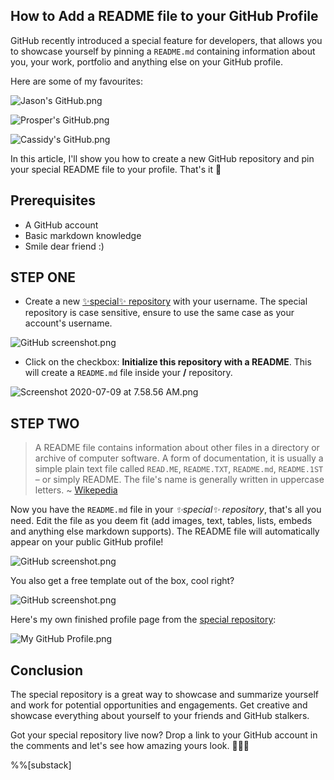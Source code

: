 ## How to Add a README file to your GitHub Profile

GitHub recently introduced a special feature for developers, that allows you to showcase yourself by pinning a `README.md` containing information about you, your work, portfolio and anything else on your GitHub profile.

Here are some of my favourites:

![Jason's GitHub.png](https://cdn.hashnode.com/res/hashnode/image/upload/v1594275726875/mR2D0-XUr.png)

![Prosper's GitHub.png](https://cdn.hashnode.com/res/hashnode/image/upload/v1594284277681/UcyCBJhu7.png)

![Cassidy's GitHub.png](https://cdn.hashnode.com/res/hashnode/image/upload/v1594275804931/gjnaiNY4q.png)

In this article, I'll show you how to create a new GitHub repository and pin your special README file to your profile. That's it 🌚

## Prerequisites

- A GitHub account
- Basic markdown knowledge
- Smile dear friend :)

## STEP ONE

- Create a new [✨special✨ repository](https://github.com/new) with your username. The special repository is case sensitive, ensure to use the same case as your account's username.

![GitHub screenshot.png](https://cdn.hashnode.com/res/hashnode/image/upload/v1594277554831/g90tgFMHm.png)

- Click on the checkbox: **Initialize this repository with a README**. This will create a `README.md` file inside your **<Username>/<Username>** repository.

![Screenshot 2020-07-09 at 7.58.56 AM.png](https://cdn.hashnode.com/res/hashnode/image/upload/v1594277960735/ckdAt2xy0.png)

## STEP TWO

> A README file contains information about other files in a directory or archive of computer software. A form of documentation, it is usually a simple plain text file called `READ.ME`, `README.TXT`, `README.md`, `README.1ST` – or simply README. The file's name is generally written in uppercase letters. ~ [Wikepedia](https://en.wikipedia.org/wiki/README)

Now you have the `README.md` file in your *✨special✨ repository*, that's all you need. Edit the file as you deem fit (add images, text, tables, lists, embeds and anything else markdown supports). The README file will automatically appear on your public GitHub profile!

![GitHub screenshot.png](https://cdn.hashnode.com/res/hashnode/image/upload/v1594278115318/8hu4yN9mQ.png)

You also get a free template out of the box, cool right?

![GitHub screenshot.png](https://cdn.hashnode.com/res/hashnode/image/upload/v1594278175857/jatORpexT.png)

Here's my own finished profile page from the [special repository](https://github.com/BolajiAyodeji/BolajiAyodeji):

![My GitHub Profile.png](https://cdn.hashnode.com/res/hashnode/image/upload/v1594284314953/e3DjMMFt_.png)

## Conclusion

The special repository is a great way to showcase and summarize yourself and work for potential opportunities and engagements. Get creative and showcase everything about yourself to your friends and GitHub stalkers.

Got your special repository live now? Drop a link to your GitHub account in the comments and let's see how amazing yours look. ✌🏾🙂

%%[substack]